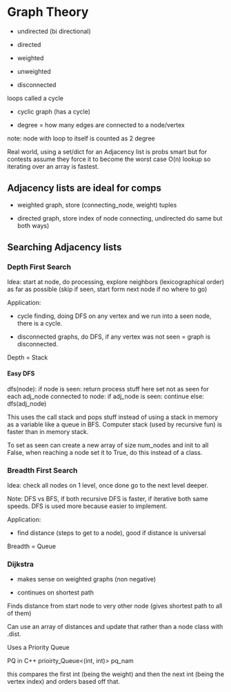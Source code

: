 # Graph Theory

- undirected (bi directional)

- directed 

- weighted

- unweighted

- disconnected

loops called a cycle

- cyclic graph (has a cycle)

- degree = how many edges are connected to a node/vertex

note: node with loop to itself is counted as 2 degree

Real world, using a set/dict for an Adjacency list is probs smart but for contests assume they force it to become the worst case O(n) lookup so iterating over an array is fastest.

## Adjacency lists are ideal for comps

- weighted graph, store (connecting_node, weight) tuples

- directed graph, store index of node connecting, undirected do same but both ways)

## Searching Adjacency lists

### Depth First Search

Idea: start at node, do processing, explore neighbors (lexicographical order) as far as possible (skip if seen, start form next node if no where to go)

Application:

- cycle finding, doing DFS on any vertex and we run into a seen node, there is a cycle.

- disconnected graphs, do DFS, if any vertex was not seen = graph is disconnected.

Depth = Stack

#### Easy DFS

dfs(node):
	if node is seen: return
	process stuff here
	set not as seen
	for each adj_node connected to node:
		if adj_node is seen: continue
		else: dfs(adj_node)

This uses the call stack and pops stuff instead of using a stack in memory as a variable like a queue in BFS. Computer stack (used by recursive fun) is faster than in memory stack.

To set as seen can create a new array of size num_nodes and init to all False, when reaching a node set it to True, do this instead of a class.

### Breadth First Search

Idea: check all nodes on 1 level, once done go to the next level deeper.

Note: DFS vs BFS, if both recursive DFS is faster, if iterative both same speeds. DFS is used more because easier to implement.

Application:

- find distance (steps to get to a node), good if distance is universal

Breadth = Queue

### Dijkstra

- makes sense on weighted graphs (non negative)

- continues on shortest path

Finds distance from start node to very other node (gives shortest path to all of them)

Can use an array of distances and update that rather than a node class with .dist.

Uses a Priority Queue

PQ in C++ prioirty_Queue<(int, int)> pq_nam

this compares the first int (being the weight) and then the next int (being the vertex index) and orders based off that.








